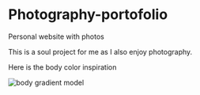 # Photography-portofolio
Personal website with photos

This is a soul project for me as I also enjoy photography.

Here is the body color inspiration

 ![body gradient model](https://github.com/MihaelaChicu/Photography-portofolio/assets/120111441/ac299f34-ef68-413a-90e1-f162203ca133|width=100)

